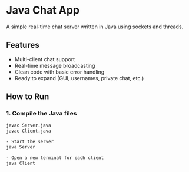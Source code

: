 # Java Chat App

A simple real-time chat server written in Java using sockets and threads.

## Features
- Multi-client chat support
- Real-time message broadcasting
- Clean code with basic error handling
- Ready to expand (GUI, usernames, private chat, etc.)

## How to Run

### 1. Compile the Java files

```bash
javac Server.java
javac Client.java

- Start the server
java Server

- Open a new terminal for each client
java Client
